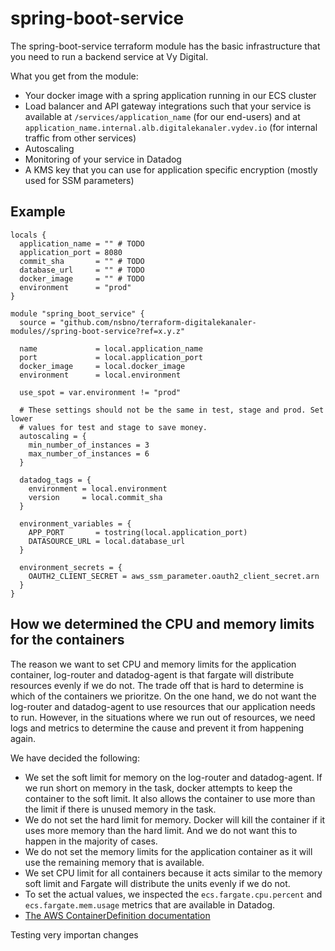 # spring-boot-service

The spring-boot-service terraform module has the basic infrastructure that you need to run a backend service at Vy Digital.

What you get from the module:

- Your docker image with a spring application running in our ECS cluster
- Load balancer and API gateway integrations such that your service is available at `/services/application_name` (for our end-users) and at `application_name.internal.alb.digitalekanaler.vydev.io` (for internal traffic from other services)
- Autoscaling
- Monitoring of your service in Datadog
- A KMS key that you can use for application specific encryption (mostly used for SSM parameters)

## Example

```hcl
locals {
  application_name = "" # TODO
  application_port = 8080
  commit_sha       = "" # TODO
  database_url     = "" # TODO
  docker_image     = "" # TODO
  environment      = "prod"
}

module "spring_boot_service" {
  source = "github.com/nsbno/terraform-digitalekanaler-modules//spring-boot-service?ref=x.y.z"

  name             = local.application_name
  port             = local.application_port
  docker_image     = local.docker_image
  environment      = local.environment

  use_spot = var.environment != "prod"

  # These settings should not be the same in test, stage and prod. Set lower
  # values for test and stage to save money.
  autoscaling = {
    min_number_of_instances = 3
    max_number_of_instances = 6
  }

  datadog_tags = {
    environment = local.environment
    version     = local.commit_sha
  }

  environment_variables = {
    APP_PORT       = tostring(local.application_port)
    DATASOURCE_URL = local.database_url
  }

  environment_secrets = {
    OAUTH2_CLIENT_SECRET = aws_ssm_parameter.oauth2_client_secret.arn
  }
}
```

## How we determined the CPU and memory limits for the containers

The reason we want to set CPU and memory limits for the application container, log-router and datadog-agent is that fargate will distribute resources evenly if we do not. The trade off that is hard to determine is which of the containers we prioritze. On the one hand, we do not want the log-router and datadog-agent to use resources that our application needs to run. However, in the situations where we run out of resources, we need logs and metrics to determine the cause and prevent it from happening again.

We have decided the following:
- We set the soft limit for memory on the log-router and datadog-agent. If we run short on memory in the task, docker attempts to keep the container to the soft limit. It also allows the container to use more than the limit if there is unused memory in the task.
- We do not set the hard limit for memory. Docker will kill the container if it uses more memory than the hard limit. And we do not want this to happen in the majority of cases.
- We do not set the memory limits for the application container as it will use the remaining memory that is available.
- We set CPU limit for all containers because it acts similar to the memory soft limit and Fargate will distribute the units evenly if we do not.
- To set the actual values, we inspected the `ecs.fargate.cpu.percent` and `ecs.fargate.mem.usage` metrics that are available in Datadog.
- [The AWS ContainerDefinition documentation](https://docs.aws.amazon.com/AmazonECS/latest/APIReference/API_ContainerDefinition.html)


Testing very importan changes
